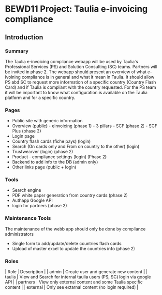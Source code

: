 # BEWD11 Project: Taulia e-invoicing compliance

## Introduction
### Summary
The Taulia e-invoicing compliance webapp will be used by Taulia's Professional Services (PS) and Solution Consulting (SC) teams. Partners will be invited in phase 2.
The webapp should present an overview of what e-ivoining compliance is in general and what it mean in Taulia.
It should allow PS abd SC to request more information of a specific country (Country Flash Card) and if Taulia is compliant with the country requested.
For the PS team it will be important to know what configuration is available on the Taulia platform and for a specific country.

### Pages
- Public site with generic information
- Overview (public)
        - eInvoicing (phase 1)
                - 3 pillars
        - SCF (phase 2)
        - SCF Plus (phase 3)
- Login page
- Country flash cards (fiche pays) (login)
- Search (On cards only and From on country to the other) (login)
- Trustwearver (login) (phase 2)
- Product - compliance settings (login) (Phase 2)
- Backend to add info to the DB (admin only)
- Other links page (public + login)

### Tools
- Search engine
- PDF white paper generation from country cards (phase 2)
- Authapp Google API
- login for partners (phase 2)




### Maintenance Tools
The maintenance of the webb app should only be done by compliance administrators
- Single form to add/update/delete countries flash cards
- Upload of master excel to update the countries info (phase 2)

### Roles
| Role | Description |
| admin | Create user and generate new content |
| taulia | View and Search for internal taulia users (PS, SC) login via google API |
| partners | View only external content and some Taulia specific content |
| external | Only see extarnal content (no login required) |

